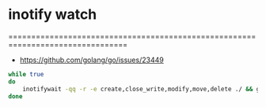# inotify watch
================================================================================
- https://github.com/golang/go/issues/23449 
```sh
while true
do
    inotifywait -qq -r -e create,close_write,modify,move,delete ./ && go test ./...
done
```
